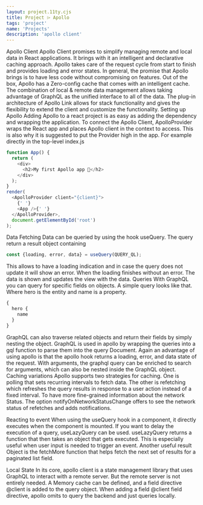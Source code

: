 ```yaml
---
layout: project.11ty.cjs
title: Project ⌲ Apollo
tags: 'project'
name: 'Projects'
description: 'apollo client'
---
```


<iff-title level="2">Apollo Client</iff-title>
<iff-title level="4">Apollo Client promises to simplify managing remote and local data in React applications. It brings with it an intelligent and declarative caching approach. Apollo takes care of the request cycle from start to finish and provides loading and error states. In general, the promise that Apollo brings is to have less code without compromising on features.</iff-title>
<iff-text>Out of the box, Apollo has a Zero-config cache that comes with an intelligent cache. The combination of local & remote data management allows taking advantage of GraphQL as the unified interface to all of the data. The plug-in architecture of Apollo Link allows for stack functionality and gives the flexibility to extend the client and customize the functionality.</iff-text>
<iff-title level=3>Setting up Apollo</iff-title>
<iff-text>Adding Apollo to a react project is as easy as adding the dependency and wrapping the application. To connect the Apollo Client, ApolloProvider wraps the React app and places Apollo client in the context to access. This is also why it is suggested to put the Provider high in the app. For example directly in the top-level index.js</iff-text>

```js
function App() {
  return (
    <div>
      <h2>My first Apollo app 🚀</h2>
    </div>
  );
}
render(
  <ApolloProvider client="{client}">
    {' '}
    <App />{' '}
  </ApolloProvider>,
  document.getElementById('root')
);
```

<iff-title level=3>
Data Fetching
</iff-title>
<iff-text>Data can be queried by using the hook useQuery. The query return a result object containing</iff-text>

```js
const {loading, error, data} = useQuery(QUERY_QL);
```

<iff-text>This allows to have a loading indication and in case the query does not update it will show an error. When the loading finishes without an error. The data is shown and updates the view with the data.</iff-text>
<iff-title level=3>
Queries
</iff-title>
<iff-text>
With GraphQL you can query for specific fields on objects. A simple query looks like that. Where hero is the entity and name is a property. </iff-text>

```js
{
  hero {
    name
  }
}
```

<iff-text>
GraphQL can also traverse related objects and return their fields by simply nesting the object. GraphQL is used in apollo by wrapping the queries into a gql function to parse them into the query Document. Again an advantage of using apollo is that the apollo hook returns a loading, error, and data state of the request. With arguments, the graphql query can be enriched to search for arguments, which can also be nested inside the GraphQL object.
</iff-text>
<iff-title level=3>Caching variations</iff-title>
<iff-text>
Apollo supports two strategies for caching. One is polling that sets recurring intervals to fetch data. The other is refetching which refreshes the query results in response to a user action instead of a fixed interval. To have more fine-grained information about the network Status. The option notifyOnNetworkStatusChange offers to see the network status of refetches and adds notifications. 
</iff-text>

<iff-title level=3>Reacting to event</iff-title>
<iff-text>When using the useQuery hook in a component, it directly executes when the component is mounted. If you want to delay the execution of a query, useLazyQuery can be used. useLazyQuery returns a function that then takes an object that gets executed. This is especially useful when user input is needed to trigger an event. Another useful result Object is the fetchMore function that helps fetch the next set of results for a paginated list field.</iff-text>

<iff-title level=3>Local State</iff-title>
<iff-text>In its core, apollo client is a state management library that uses GraphQL to interact with a remote server. But the remote server is not entirely needed. A Memory cache can be defined, and a field directive @client is added to the query object. When adding a field @client field directive, apollo omits to query the backend and just queries locally. </iff-text>
